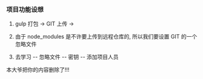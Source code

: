 ### 项目功能设想


1. gulp 打包 -> GIT 上传 -> 


2. 由于 node_modules 是不许要上传到远程仓库的, 所以我们要设置 GIT 的一个忽略文件

3. 去学习 -- 忽略文件 -- 密钥 -- 添加项目人员






本大爷把你的内容删除了!!!



























